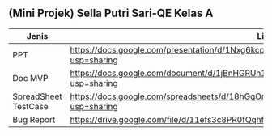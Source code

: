 <h2>(Mini Projek) Sella Putri Sari-QE Kelas A</h2>

| Jenis | Link |
| --- | --- |
| PPT | https://docs.google.com/presentation/d/1Nxg6kcpZ0bjNOgNh9GiJ9L6lfOGDGOMhhwrrh4Uvlxs/edit?usp=sharing |
| Doc MVP | https://docs.google.com/document/d/1jBnHGRUh1J4_zXjFloJ3aLoqPW-TZkdO1fcDPWVsops/edit?usp=sharing |
| SpreadSheet TestCase | https://docs.google.com/spreadsheets/d/18hGqOrb6IFNtZfyoTjE4Sq3TmCLuidTlFN90QRKkUrU/edit?usp=sharing |
| Bug Report | https://drive.google.com/file/d/11efs3c8PR0fQqhfTJ2REX1kUnAfXD8wk/view?usp=share_link |
